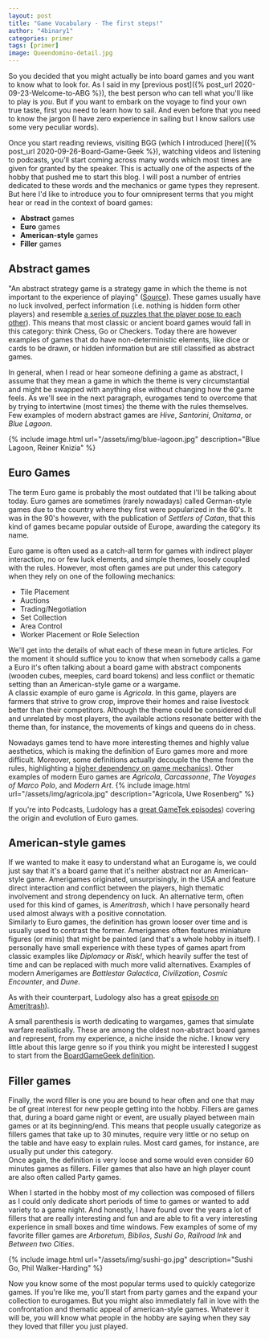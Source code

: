 ```yaml
---
layout: post
title: "Game Vocabulary - The first steps!"
author: "4binary1"
categories: primer
tags: [primer]
image: Queendomino-detail.jpg
---
```

So you decided that you might actually be into board games and you want to know what to look for. As I said in my [previous post]({% post_url 2020-09-23-Welcome-to-ABG %}), the best person who can tell what you'll like to play is _you_. But if you want to embark on the voyage to find your own true taste, first you need to learn how to sail. And even before that you need to know the jargon (I have zero experience in sailing but I know sailors use some very peculiar words).

Once you start reading reviews, visiting BGG (which I introduced [here]({% post_url 2020-09-26-Board-Game-Geek %}), watching videos and listening to podcasts, you'll start coming across many words which most times are given for granted by the speaker. This is actually one of the aspects of the hobby that pushed me to start this blog. I will post a number of entries dedicated to these words and the mechanics or game types they represent. But here I'd like to introduce you to four omnipresent terms that you might hear or read in the context of board games:

- **Abstract** games
- **Euro** games
- **American-style** games
- **Filler** games

## Abstract games
"An abstract strategy game is a strategy game in which the theme is not important to the experience of playing" ([Source](https://en.wikipedia.org/wiki/Abstract_strategy_game)). These games usually have no luck involved, perfect information (i.e. nothing is hidden form other players) and resemble [a series of puzzles that the player pose to each other](http://www.thegamesjournal.com/articles/DefiningtheAbstract.shtml)).  This means that most classic or ancient board games would fall in this category: think Chess, Go or Checkers. Today there are however examples of games that do have non-deterministic elements, like dice or cards to be drawn, or hidden information but are still classified as abstract games.

In general, when I read or hear someone defining a game as abstract, I assume that they mean a game in which the theme is very circumstantial and might be swapped with anything else without changing how the game feels. As we'll see in the next paragraph, eurogames tend to overcome that by trying to intertwine (most times) the theme with the rules themselves. Few examples of modern abstract games are _Hive_, _Santorini_, _Onitama_, or _Blue Lagoon_.

{% include image.html url="/assets/img/blue-lagoon.jpg" description="Blue Lagoon, Reiner Knizia" %}

## Euro Games
The term Euro game is probably the most outdated that I'll be talking about today. Euro games are sometimes (rarely nowadays) called German-style games due to the country where they first were popularized in the 60's. It was in the 90's however, with the publication of _Settlers of Catan_, that this kind of games became popular outside of Europe, awarding the category its name.

Euro game is often used as a catch-all term for games with indirect player interaction, no or few luck elements, and simple themes, loosely coupled with the rules. However, most often games are put under this category when they rely on one of the following mechanics:

- Tile Placement
- Auctions
- Trading/Negotiation
- Set Collection
- Area Control
- Worker Placement or Role Selection

We'll get into the details of what each of these mean in future articles. For the moment it should suffice you to know that when somebody calls a game a Euro it's often talking about a board game with abstract components (wooden cubes, meeples, card board tokens) and less conflict or thematic setting than an American-style game or a wargame.  
A classic example of euro game is _Agricola_. In this game, players are farmers that strive to grow crop, improve their homes and raise livestock better than their competitors. Although the theme could be considered dull and unrelated by most players, the available actions resonate better with the theme than, for instance, the movements of kings and queens do in chess.

Nowadays games tend to have more interesting themes and highly value aesthetics, which is making the definition of Euro games more and more difficult. Moreover, some definitions actually decouple the theme from the rules, highlighting a [higher dependency on game mechanics](https://boardgamegeek.com/wiki/page/Eurogame)). Other examples of modern Euro games are _Agricola_, _Carcassonne_, _The Voyages of Marco Polo_, and _Modern Art_.
{% include image.html url="/assets/img/agricola.jpg" description="Agricola, Uwe Rosenberg" %}

If you're into Podcasts, Ludology has a [great GameTek episodes](https://ludology.libsyn.com/gametek-classic-188-eurogames)) covering the origin and evolution of Euro games.

## American-style games
If we wanted to make it easy to understand what an Eurogame is, we could just say that it's a board game that it's neither abstract nor an American-style game. Amerigames originated, unsurprisingly, in the USA and feature direct interaction and conflict between the players, high thematic involvement and strong dependency on luck. An alternative term, often used for this kind of games, is _Ameritrash_, which I have personally heard used almost always with a positive connotation.  
Similarly to Euro games, the definition has grown looser over time and is usually used to contrast the former. Amerigames often features miniature figures (or minis) that might be painted (and that's a whole hobby in itself). I personally have small experience with these types of games apart from classic examples like _Diplomacy_ or _Risk!_, which heavily suffer the test of time and can be replaced with much more valid alternatives. Examples of modern Amerigames are _Battlestar Galactica_, _Civilization_, _Cosmic Encounter_, and _Dune_.

As with their counterpart, Ludology also has a great [episode on Ameritrash](https://ludology.libsyn.com/gametek-classic-190-ameritrash)).

A small parenthesis is worth dedicating to wargames, games that simulate warfare realistically. These are among the oldest non-abstract board games and represent, from my experience, a niche inside the niche. I know very little about this large genre so if you think you might be interested I suggest to start from the [BoardGameGeek definition](https://boardgamegeek.com/boardgamecategory/1019/wargame).

## Filler games
Finally, the word filler is one you are bound to hear often and one that may be of great interest for new people getting into the hobby. Fillers are games that, during a board game night or event, are usually played between main games or at its beginning/end. This means that people usually categorize as fillers games that take up to 30 minutes, require very little or no setup on the table and have easy to explain rules. Most card games, for instance, are usually put under this category.  
Once again, the definition is very loose and some would even consider 60 minutes games as fillers. Filler games that also have an high player count are also often called Party games.

When I started in the hobby most of my collection was composed of fillers as I could only dedicate short periods of time to games or wanted to add variety to a game night. And honestly, I have found over the years a lot of fillers that are really interesting and fun and are able to fit a very interesting experience in small boxes and time windows. Few examples of some of my favorite filler games are _Arboretum_, _Biblios_, _Sushi Go_, _Railroad Ink_ and _Between two Cities_.

{% include image.html url="/assets/img/sushi-go.jpg" description="Sushi Go, Phil Walker-Harding" %}

Now you know some of the most popular terms used to quickly categorize games. If you're like me, you'll start from party games and the expand your collection to eurogames. But you might also immediately fall in love with the confrontation and thematic appeal of american-style games. Whatever it will be, you will know what people in the hobby are saying when they say they loved that filler you just played.